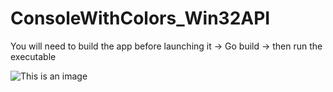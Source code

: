 # ConsoleWithColors_Win32API
You will need to build the app before launching it
-> Go build
-> then run the executable


![This is an image](https://myoctocat.com/assets/images/base-octocat.svg)

